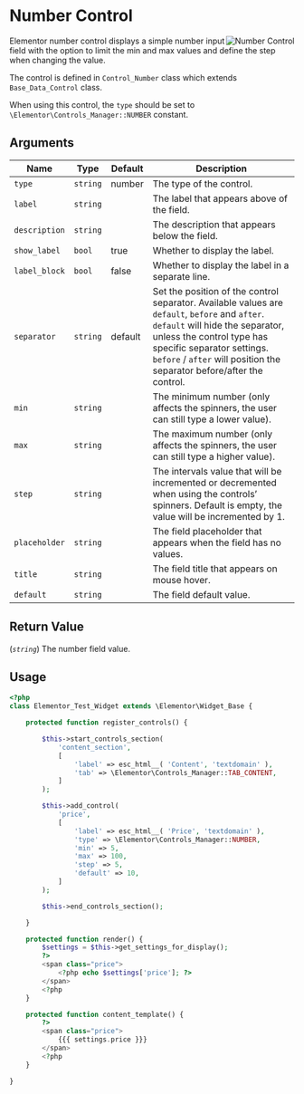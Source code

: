 # Number Control

<Badge type="tip" vertical="top" text="Elementor Core" /> <Badge type="warning" vertical="top" text="Basic" />

<img :src="$withBase('/assets/img/controls/control-number.png')" alt="Number Control" style="float: right;">

Elementor number control displays a simple number input field with the option to limit the min and max values and define the step when changing the value.

The control is defined in `Control_Number` class which extends `Base_Data_Control` class.

When using this control, the `type` should be set to `\Elementor\Controls_Manager::NUMBER` constant.

## Arguments

<table>
	<thead>
		<tr>
			<th>Name</th>
			<th>Type</th>
			<th>Default</th>
			<th>Description</th>
		</tr>
	</thead>
	<tbody>
		<tr>
			<td><code>type</code></td>
			<td><code>string</code></td>
			<td>number</td>
			<td>The type of the control.</td>
		</tr>
		<tr>
			<td><code>label</code></td>
			<td><code>string</code></td>
			<td></td>
			<td>The label that appears above of the field.</td>
		</tr>
		<tr>
			<td><code>description</code></td>
			<td><code>string</code></td>
			<td></td>
			<td>The description that appears below the field.</td>
		</tr>
		<tr>
			<td><code>show_label</code></td>
			<td><code>bool</code></td>
			<td>true</td>
			<td>Whether to display the label.</td>
		</tr>
		<tr>
			<td><code>label_block</code></td>
			<td><code>bool</code></td>
			<td>false</td>
			<td>Whether to display the label in a separate line.</td>
		</tr>
		<tr>
			<td><code>separator</code></td>
			<td><code>string</code></td>
			<td>default</td>
			<td>Set the position of the control separator. Available values are <code>default</code>, <code>before</code> and <code>after</code>. <code>default</code> will hide the separator, unless the control type has specific separator settings. <code>before</code> / <code>after</code> will position the separator before/after the control.</td>
		</tr>
		<tr>
			<td><code>min</code></td>
			<td><code>string</code></td>
			<td></td>
			<td>The minimum number (only affects the spinners, the user can still type a lower value).</td>
		</tr>
		<tr>
			<td><code>max</code></td>
			<td><code>string</code></td>
			<td></td>
			<td>The maximum number (only affects the spinners, the user can still type a higher value).</td>
		</tr>
		<tr>
			<td><code>step</code></td>
			<td><code>string</code></td>
			<td></td>
			<td>The intervals value that will be incremented or decremented when using the controls’ spinners. Default is empty, the value will be incremented by 1.</td>
		</tr>
		<tr>
			<td><code>placeholder</code></td>
			<td><code>string</code></td>
			<td></td>
			<td>The field placeholder that appears when the field has no values.</td>
		</tr>
		<tr>
			<td><code>title</code></td>
			<td><code>string</code></td>
			<td></td>
			<td>The field title that appears on mouse hover.</td>
		</tr>
		<tr>
			<td><code>default</code></td>
			<td><code>string</code></td>
			<td></td>
			<td>The field default value.</td>
		</tr>
	</tbody>
</table>

## Return Value

(_`string`_) The number field value.

## Usage

```php {14-24,33-35,41-43}
<?php
class Elementor_Test_Widget extends \Elementor\Widget_Base {

	protected function register_controls() {

		$this->start_controls_section(
			'content_section',
			[
				'label' => esc_html__( 'Content', 'textdomain' ),
				'tab' => \Elementor\Controls_Manager::TAB_CONTENT,
			]
		);

		$this->add_control(
			'price',
			[
				'label' => esc_html__( 'Price', 'textdomain' ),
				'type' => \Elementor\Controls_Manager::NUMBER,
				'min' => 5,
				'max' => 100,
				'step' => 5,
				'default' => 10,
			]
		);

		$this->end_controls_section();

	}

	protected function render() {
		$settings = $this->get_settings_for_display();
		?>
		<span class="price">
			<?php echo $settings['price']; ?>
		</span>
		<?php
	}

	protected function content_template() {
		?>
		<span class="price">
			{{{ settings.price }}}
		</span>
		<?php
	}

}
```
